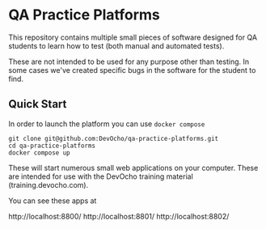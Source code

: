 # QA Practice Platforms
This repository contains multiple small pieces of software designed
for QA students to learn how to test (both manual and automated tests).

These are not intended to be used for any purpose other than testing.  In
some cases we've created specific bugs in the software for the student to find.

## Quick Start

In order to launch the platform you can use `docker compose`

```
git clone git@github.com:DevOcho/qa-practice-platforms.git
cd qa-practice-platforms
docker compose up
```

These will start numerous small web applications on your computer.  These are
intended for use with the DevOcho training material (training.devocho.com).

You can see these apps at

 http://localhost:8800/
 http://localhost:8801/
 http://localhost:8802/
